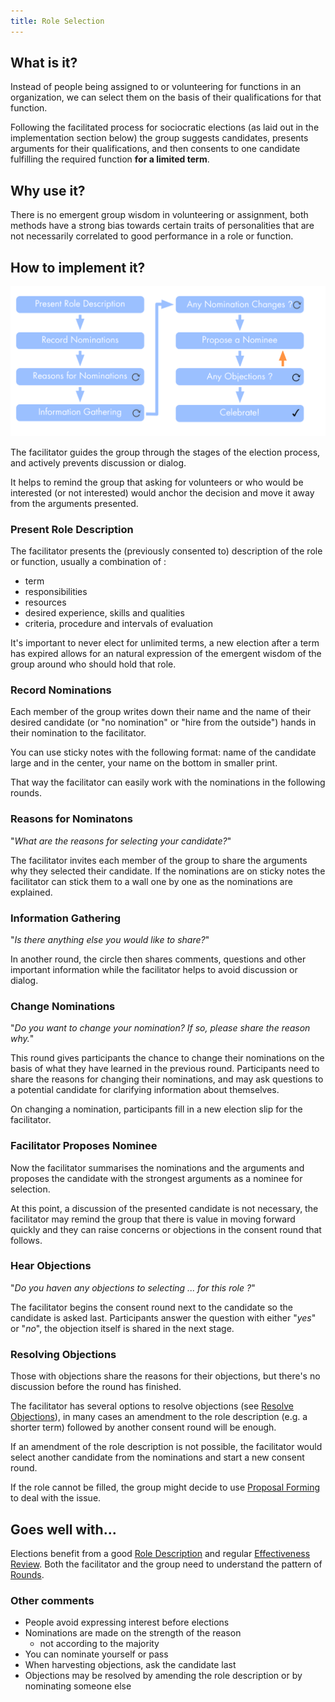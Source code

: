 ```yaml
---
title: Role Selection
---
```



## What is it? ##

Instead of people being assigned to or volunteering for functions in an organization, we can select them on the basis of their qualifications for that function.

Following the facilitated process for sociocratic elections (as laid out in the implementation section below) the group suggests candidates, presents arguments for their qualifications, and then consents to one candidate fulfilling the required function __for a limited term__.


##  Why use it? ##

There is no emergent group wisdom in volunteering or assignment, both methods have a strong bias towards certain traits of personalities that are not necessarily correlated to good performance in a role or function. 


## How to implement it? ##

![Selection process](img/people-and-roles/selection.png)

The facilitator guides the group through the stages of the election process, and actively prevents discussion or dialog. 

It helps to remind the group that asking for volunteers or who would be interested (or not interested) would anchor the decision and move it away from the arguments presented.


### Present Role Description ###

The facilitator presents the (previously consented to) description of the role or function, usually a combination of : 

* term
* responsibilities
* resources
* desired experience, skills and qualities
* criteria, procedure and intervals of evaluation

It's important to never elect for unlimited terms, a new election after a term has expired allows for an natural expression of the emergent wisdom of the group around who should hold that role.


### Record Nominations ###

Each member of the group writes down their name and the name of their desired candidate (or "no nomination" or "hire from the outside") hands in their nomination to the facilitator. 

You can use sticky notes with  the following format: name of the candidate large and in the center, your name on the bottom in smaller print.

That way the facilitator can easily work with the nominations in the following rounds.


### Reasons for Nominatons ###

"_What are the reasons for selecting your candidate?_"

The facilitator invites each member of the group to share the arguments why they selected their candidate. If the nominations are on sticky notes the facilitator can stick them to a wall one by one as the nominations are explained.


### Information Gathering ###

"_Is there anything else you would like to share?_"

In another round, the circle then shares comments, questions and other important information while the facilitator helps to avoid discussion or dialog.


### Change Nominations ###

"_Do you want to change your nomination? If so, please share the reason why._"

This round gives participants the chance to change their nominations on the basis of what they have learned in the previous round. Participants need to share the reasons for changing their nominations, and may ask questions to a potential candidate for clarifying information about themselves.

On changing a nomination, participants fill in a new election slip for the facilitator.


### Facilitator Proposes Nominee ###

Now the facilitator summarises the nominations and the arguments and proposes the candidate with the strongest arguments as a nominee for selection.

At this point, a discussion of the presented candidate is not necessary, the facilitator may remind the group that there is value in moving forward quickly and they can raise concerns or objections in the consent round that follows.


### Hear Objections ###

"_Do you haven any objections to selecting ... for this role ?_"

The facilitator begins the consent round next to the candidate so the candidate is asked last. Participants answer the question with either "_yes_" or  "_no_", the objection itself is shared in the next stage.

### Resolving Objections ###

Those with objections share the reasons for their objections, but there's no discussion before the round has finished.

The facilitator has several options to resolve objections (see [Resolve Objections](resolve-objections.md)), in many cases an amendment to the role description (e.g. a shorter term) followed by another consent round will be enough.

If an amendment of the role description is not possible, the facilitator would select another candidate from the nominations and start a new consent round.

If the role cannot be filled, the group might decide to use [Proposal Forming](proposal-forming.md) to deal with the issue.


## Goes well with... ##

Elections benefit from a good [Role Description](role-description.md) and regular [Effectiveness Review](effectiveness-review.md). Both the facilitator and the group need to understand the pattern of [Rounds](rounds.md). 


### Other comments ###

* People avoid expressing interest before elections 
* Nominations are made on the strength of the reason
    * not according to the majority
* You can nominate yourself or pass
* When harvesting objections, ask the candidate last
* Objections may be resolved by amending the role description or by nominating someone else


